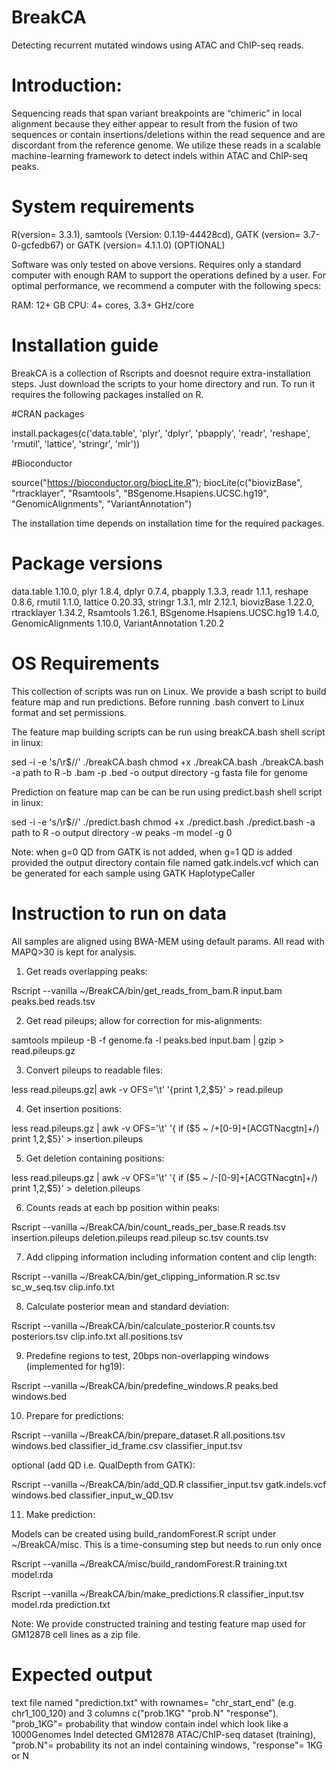 # BreakCA
Detecting recurrent mutated windows using ATAC and ChIP-seq reads.

# Introduction: 
Sequencing reads that span variant breakpoints are “chimeric” in local alignment because they either appear to result from the fusion of two sequences or contain insertions/deletions within the read sequence and are discordant from the reference genome. We utilize these reads in a scalable machine-learning framework to detect indels within ATAC and ChIP-seq peaks.

# System requirements
R(version= 3.3.1), samtools (Version: 0.1.19-44428cd), GATK (version= 3.7-0-gcfedb67) or GATK (version= 4.1.1.0) (OPTIONAL)

Software was only tested on above versions. Requires only a standard computer with enough RAM to support the operations defined by a user. For optimal performance, we recommend a computer with the following specs:

RAM: 12+ GB
CPU: 4+ cores, 3.3+ GHz/core

# Installation guide
BreakCA is a collection of Rscripts and doesnot require extra-installation steps. Just download the scripts to your home directory and run. To run it requires the following packages installed on R.

#CRAN packages

install.packages(c('data.table', 'plyr', 'dplyr', 'pbapply', 'readr', 'reshape', 'rmutil', 'lattice', 'stringr', 'mlr'))

#Bioconductor

source("https://bioconductor.org/biocLite.R");
biocLite(c("biovizBase", "rtracklayer", "Rsamtools", "BSgenome.Hsapiens.UCSC.hg19", "GenomicAlignments", "VariantAnnotation")

The installation time depends on installation time for the required packages.

# Package versions
data.table	1.10.0,
plyr	1.8.4,
dplyr	0.7.4,
pbapply	1.3.3,
readr	1.1.1,
reshape	0.8.6,
rmutil	1.1.0,
lattice	0.20.33,
stringr	1.3.1,
mlr	2.12.1,
biovizBase	1.22.0,
rtracklayer	1.34.2,
Rsamtools	1.26.1,
BSgenome.Hsapiens.UCSC.hg19	1.4.0,
GenomicAlignments	1.10.0,
VariantAnnotation	1.20.2

# OS Requirements
This collection of scripts was run on Linux. We provide a bash script to build feature map and run predictions.
Before running .bash convert to Linux format and set permissions.

The feature map building scripts can be run using breakCA.bash shell script in linux:

sed -i -e 's/\r$//' ./breakCA.bash
chmod +x ./breakCA.bash
./breakCA.bash -a path to R -b .bam -p .bed -o output directory -g fasta file for genome

Prediction on feature map can be can be run using predict.bash shell script in linux:

sed -i -e 's/\r$//' ./predict.bash
chmod +x ./predict.bash
./predict.bash -a path to R -o output directory -w peaks -m model -g 0

Note: when g=0 QD from GATK is not added, when g=1 QD is added provided the output directory contain file named gatk.indels.vcf which can be generated for each sample using GATK HaplotypeCaller

# Instruction to run on data
All samples are aligned using BWA-MEM using default params. All read with MAPQ>30 is kept for analysis.

1. Get reads overlapping peaks:

Rscript --vanilla  ~/BreakCA/bin/get_reads_from_bam.R input.bam peaks.bed reads.tsv

2. Get read pileups; allow for correction for mis-alignments:

samtools mpileup -B -f genome.fa -l peaks.bed input.bam | gzip > read.pileups.gz

3. Convert pileups to readable files:

less read.pileups.gz| awk -v OFS='\t' '{print $1,$2,$5}' > read.pileup

4. Get insertion positions:

less read.pileups.gz | awk -v OFS='\t' '{ if ($5 ~ /\+[0-9]+[ACGTNacgtn]+/) print $1,$2,$5}' > insertion.pileups

5. Get deletion containing positions:

less read.pileups.gz | awk -v OFS='\t' '{ if ($5 ~ /-[0-9]+[ACGTNacgtn]+/) print $1,$2,$5}' > deletion.pileups

6. Counts reads at each bp position within peaks:

Rscript --vanilla ~/BreakCA/bin/count_reads_per_base.R reads.tsv insertion.pileups deletion.pileups read.pileup sc.tsv counts.tsv

7. Add clipping information including information content and clip length:

Rscript --vanilla ~/BreakCA/bin/get_clipping_information.R sc.tsv sc_w_seq.tsv clip.info.txt

8. Calculate posterior mean and standard deviation:

Rscript --vanilla ~/BreakCA/bin/calculate_posterior.R counts.tsv posteriors.tsv clip.info.txt all.positions.tsv

9. Predefine regions to test, 20bps non-overlapping windows (implemented for hg19):

Rscript --vanilla ~/BreakCA/bin/predefine_windows.R peaks.bed windows.bed

10. Prepare for predictions:

Rscript --vanilla ~/BreakCA/bin/prepare_dataset.R all.positions.tsv windows.bed classifier_id_frame.csv classifier_input.tsv

optional (add QD i.e. QualDepth from GATK):

Rscript --vanilla ~/BreakCA/bin/add_QD.R classifier_input.tsv gatk.indels.vcf windows.bed classifier_input_w_QD.tsv 

11. Make prediction:

Models can be created using build_randomForest.R script under ~/BreakCA/misc. This is a time-consuming step but needs to run only once

Rscript --vanilla ~/BreakCA/misc/build_randomForest.R training.txt model.rda

Rscript --vanilla ~/BreakCA/bin/make_predictions.R classifier_input.tsv model.rda prediction.txt 

Note: We provide constructed training and testing feature map used for GM12878 cell lines as a zip file.

# Expected output 
text file named "prediction.txt" with rownames= "chr_start_end" (e.g. chr1_100_120) and 3 columns c("prob.1KG" "prob.N" "response"). "prob_1KG"= probability that window contain indel which look like a 1000Genomes Indel detected GM12878 ATAC/ChIP-seq dataset (training), "prob.N"= probability its not an indel containing windows, "response"= 1KG or N
